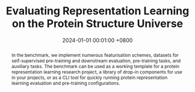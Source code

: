 ---
title:  Evaluating Representation Learning on the Protein Structure Universe
date:           2024-01-01 00:01:00 +0800
selected:       false
pub:            "ICLR"
# pub_pre:        "Submitted to "
# pub_post:       'Under review.'
# pub_last:       ' <span class="badge badge-pill badge-custom badge-success">Spotlight</span>'
pub_date:       "2024"

abstract: >-
  In the benchmark, we implement numerous featurisation schemes, datasets for self-supervised pre-training and downstream evaluation, pre-training tasks, and auxiliary tasks. The benchmark can be used as a working template for a protein representation learning research project, a library of drop-in components for use in your projects, or as a CLI tool for quickly running protein representation learning evaluation and pre-training configurations. 
cover:          assets/images/covers/workshop_icon.png
authors:
  - Arian Jamasb
  - Alex Morehead
  - Chaitanya Joshi
  - Zuobai Zhang
  - Kieran Didi
  - Simon Mathis
  - Charles Harris
  - Tian Tang
  - Jianlin Cheng
  - Pietro Lió
  - Tom Blundell
links:
  Paper: https://openreview.net/forum?id=sTYuRVrdK3
  Code: https://github.com/a-r-j/ProteinWorkshop
---
